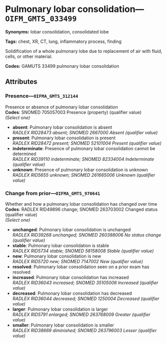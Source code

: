 # Pulmonary lobar consolidation—`OIFM_GMTS_033499`

**Synonyms:** lobar consolidation, consolidated lobe

**Tags:** chest, XR, CT, lung, inflammatory process, finding

Solidification of a whole pulmonary lobe due to replacement of air with fluid, cells, or other material.

**Codes:** GAMUTS 33499 pulmonary lobar consolidation

## Attributes

### Presence—`OIFMA_GMTS_312144`

Presence or absence of pulmonary lobar consolidation  
**Codes**: SNOMED 705057003 Presence (property) (qualifier value)  
*(Select one)*

- **absent**: Pulmonary lobar consolidation is absent  
_RADLEX RID28473 absent; SNOMED 2667000 Absent (qualifier value)_
- **present**: Pulmonary lobar consolidation is present  
_RADLEX RID28472 present; SNOMED 52101004 Present (qualifier value)_
- **indeterminate**: Presence of pulmonary lobar consolidation cannot be determined  
_RADLEX RID39110 indeterminate; SNOMED 82334004 Indeterminate (qualifier value)_
- **unknown**: Presence of pulmonary lobar consolidation is unknown  
_RADLEX RID5655 unknown; SNOMED 261665006 Unknown (qualifier value)_

### Change from prior—`OIFMA_GMTS_970641`

Whether and how a pulmonary lobar consolidation has changed over time  
**Codes**: RADLEX RID49896 change; SNOMED 263703002 Changed status (qualifier value)  
*(Select one)*

- **unchanged**: Pulmonary lobar consolidation is unchanged  
_RADLEX RID39268 unchanged; SNOMED 260388006 No status change (qualifier value)_
- **stable**: Pulmonary lobar consolidation is stable  
_RADLEX RID5734 stable; SNOMED 58158008 Stable (qualifier value)_
- **new**: Pulmonary lobar consolidation is new  
_RADLEX RID5720 new; SNOMED 7147002 New (qualifier value)_
- **resolved**: Pulmonary lobar consolidation seen on a prior exam has resolved  
- **increased**: Pulmonary lobar consolidation has increased  
_RADLEX RID36043 increased; SNOMED 35105006 Increased (qualifier value)_
- **decreased**: Pulmonary lobar consolidation has decreased  
_RADLEX RID36044 decreased; SNOMED 1250004 Decreased (qualifier value)_
- **larger**: Pulmonary lobar consolidation is larger  
_RADLEX RID5791 enlarged; SNOMED 263768009 Greater (qualifier value)_
- **smaller**: Pulmonary lobar consolidation is smaller  
_RADLEX RID38669 diminished; SNOMED 263796003 Lesser (qualifier value)_